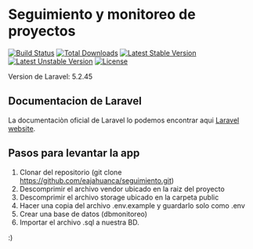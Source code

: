 # Seguimiento y monitoreo de proyectos

[![Build Status](https://travis-ci.org/laravel/framework.svg)](https://travis-ci.org/laravel/framework)
[![Total Downloads](https://poser.pugx.org/laravel/framework/d/total.svg)](https://packagist.org/packages/laravel/framework)
[![Latest Stable Version](https://poser.pugx.org/laravel/framework/v/stable.svg)](https://packagist.org/packages/laravel/framework)
[![Latest Unstable Version](https://poser.pugx.org/laravel/framework/v/unstable.svg)](https://packagist.org/packages/laravel/framework)
[![License](https://poser.pugx.org/laravel/framework/license.svg)](https://packagist.org/packages/laravel/framework)

Version de Laravel: 5.2.45

## Documentacion de Laravel

La documentaciòn oficial de Laravel lo podemos encontrar aqui [Laravel website](http://laravel.com/docs).

## Pasos para levantar la app

1. Clonar del repositorio (git clone https://github.com/eajahuanca/seguimiento.git)
2. Descomprimir el archivo vendor ubicado en la raiz del proyecto
3. Descomprimir el archivo storage ubicado en la carpeta public
4. Hacer una copia del archivo .env.example y guardarlo solo como .env
5. Crear una base de datos (dbmonitoreo)
6. Importar el archivo .sql a nuestra BD.

:)
